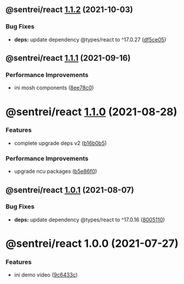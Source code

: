 ## @sentrei/react [1.1.2](https://github.com/sentrei/sentrei/compare/@sentrei/react@1.1.1...@sentrei/react@1.1.2) (2021-10-03)

### Bug Fixes

- **deps:** update dependency @types/react to ^17.0.27 ([df5ce05](https://github.com/sentrei/sentrei/commit/df5ce0523628241c1b14039e0f1b786101fe4ab8))

## @sentrei/react [1.1.1](https://github.com/sentrei/sentrei/compare/@sentrei/react@1.1.0...@sentrei/react@1.1.1) (2021-09-16)

### Performance Improvements

- ini mosh components ([8ee78c0](https://github.com/sentrei/sentrei/commit/8ee78c00d4c6aa2e16c53d2010179e060f797d09))

# @sentrei/react [1.1.0](https://github.com/sentrei/sentrei/compare/@sentrei/react@1.0.1...@sentrei/react@1.1.0) (2021-08-28)

### Features

- complete upgrade deps v2 ([b16b0b5](https://github.com/sentrei/sentrei/commit/b16b0b5f5a858a518669c1e9d44615a00c686431))

### Performance Improvements

- upgrade ncu packages ([b5e86f0](https://github.com/sentrei/sentrei/commit/b5e86f0cb80e6974535012cc8b67b85a047632e3))

## @sentrei/react [1.0.1](https://github.com/sentrei/sentrei/compare/@sentrei/react@1.0.0...@sentrei/react@1.0.1) (2021-08-07)

### Bug Fixes

- **deps:** update dependency @types/react to ^17.0.16 ([8005110](https://github.com/sentrei/sentrei/commit/800511020747c7e5bdab73551aad3ada61d37361))

# @sentrei/react 1.0.0 (2021-07-27)

### Features

- ini demo video ([9c6433c](https://github.com/sentrei/sentrei/commit/9c6433c49e385de7a4f4cf76644631112a3eea0d))
